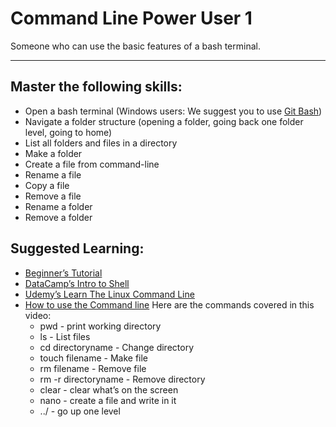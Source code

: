 # Command Line Power User 1

Someone who can use the basic features of a bash terminal.

___

## [](https://lib.opencomplib.org/software-development/tools/terminal1.html#master-the-following-skills)Master the following skills:

-   Open a bash terminal (Windows users: We suggest you to use [Git Bash](https://www.stanleyulili.com/git/how-to-install-git-bash-on-windows/))
-   Navigate a folder structure (opening a folder, going back one folder level, going to home)
-   List all folders and files in a directory
-   Make a folder
-   Create a file from command-line
-   Rename a file
-   Copy a file
-   Remove a file
-   Rename a folder
-   Remove a folder

## [](https://lib.opencomplib.org/software-development/tools/terminal1.html#suggested-learning)Suggested Learning:

-   [Beginner’s Tutorial](https://www.davidbaumgold.com/tutorials/command-line/)
-   [DataCamp’s Intro to Shell](https://www.datacamp.com/courses/introduction-to-shell)
-   [Udemy’s Learn The Linux Command Line](https://www.udemy.com/course/command-line/)
-   [How to use the Command line](https://youtu.be/5XgBd6rjuDQ) Here are the commands covered in this video:
    -   pwd - print working directory
    -   ls - List files
    -   cd directoryname - Change directory
    -   touch filename - Make file
    -   rm filename - Remove file
    -   rm -r directoryname - Remove directory
    -   clear - clear what’s on the screen
    -   nano - create a file and write in it
    -   ../ - go up one level